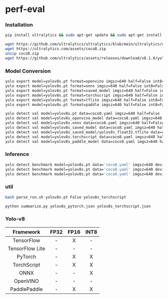 # perf-eval

### Installation
```sh
pip install ultralytics && sudo apt-get update && sudo apt-get install -y libgl1 && sudo apt install -y libusb-1.0-0

wget https://github.com/ultralytics/ultralytics/blob/main/ultralytics/cfg/datasets/coco8.yaml
wget https://ultralytics.com/assets/coco8.zip
unzip coco8.zip
wget https://github.com/ultralytics/assets/releases/download/v8.1.0/yolov8s.pt
```

### Model Conversion
```sh
yolo export model=yolov8s.pt format=openvino imgsz=640 half=False int8=False
yolo export model=yolov8s.pt format=onnx imgsz=640 half=False int8=False
yolo export model=yolov8s.pt format=saved_model imgsz=640 half=False int8=False
yolo export model=yolov8s.pt format=torchscript imgsz=640 half=False int8=False
yolo export model=yolov8s.pt format=tflite imgsz=640 half=False int8=False
yolo export model=yolov8s.pt format=paddle imgsz=640 half=False int8=False

yolo detect val model=yolov8s.pt data=coco8.yaml imgsz=640 half=False
yolo detect val model=yolov8s_openvino_model data=coco8.yaml imgsz=640 half=False
yolo detect val model=yolov8s.onnx data=coco8.yaml imgsz=640 half=False
yolo detect val model=yolov8s_saved_model data=coco8.yaml imgsz=640 half=False
yolo detect val model=yolov8s_saved_model/yolov8s_float32.tflite data=coco8.yaml imgsz=640 half=False
yolo detect val model=yolov8s.torchscript data=coco8.yaml imgsz=640 half=False
yolo detect val model=yolov8s_paddle_model data=coco8.yaml imgsz=640 half=False

```

### Inference
```sh
yolo detect benchmark model=yolov8s.pt data='coco8.yaml' imgsz=640 device=cpu half=False int8=False
yolo detect benchmark model=yolov8s.pt data='coco8.yaml' imgsz=640 device=cpu half=True int8=False
yolo detect benchmark model=yolov8s.pt data='coco8.yaml' imgsz=640 device=cpu half=False int8=True
```

### util
```sh
bash parse_run.sh yolov8s.pt False yolov8s_torchscript

python summarize.py yolov8s_pytorch.json yolov8s_torchscript.json
```

### Yolo-v8
| Framework  | FP32    | FP16    |  INT8    |
| :---:      | :---:   | :---:   |  :---:   |
| TensorFlow | - | X | - |
| TensorFlow Lite | - | - | - |
| PyTorch | - | X | X |
| TorchScript | - | X | X |
| ONNX | - | - | X |
| OpenVINO | - | - | - |
| PaddlePaddle | - | X | X |